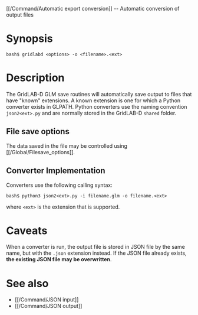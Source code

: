 [[/Command/Automatic export conversion]] -- Automatic conversion of output files 

# Synopsis

~~~
bash$ gridlabd <options> -o <filename>.<ext>
~~~

# Description

The GridLAB-D GLM save routines will automatically save output to files that have "known" extensions.  A known extension is one for which a Python converter exists in GLPATH. Python converters use the naming convention `json2<ext>.py` and are normally stored in the GridLAB-D `shared` folder.

## File save options

The data saved in the file may be controlled using [[/Global/Filesave_options]].

## Converter Implementation

Converters use the following calling syntax:

~~~
bash$ python3 json2<ext>.py -i filename.glm -o filename.<ext>
~~~

where `<ext>` is the extension that is supported.

# Caveats

When a converter is run, the output file is stored in JSON file by the same name, but with the `.json` extension instead.  If the JSON file already exists, **the existing JSON file may be overwritten**.

# See also

* [[/Command/JSON input]]
* [[/Command/JSON output]]
